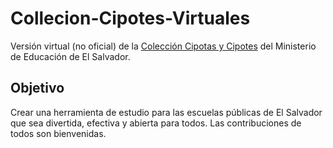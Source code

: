 # Collecion-Cipotes-Virtuales
Versión virtual (no oficial) de la [Colección Cipotas y Cipotes](http://www.mined.gob.sv/index.php/coleccion-cipotes) del Ministerio de Educación de El Salvador.

## Objetivo
Crear una herramienta de estudio para las escuelas públicas de El Salvador que sea divertida, efectiva y abierta para todos. Las contribuciones de todos son bienvenidas.
